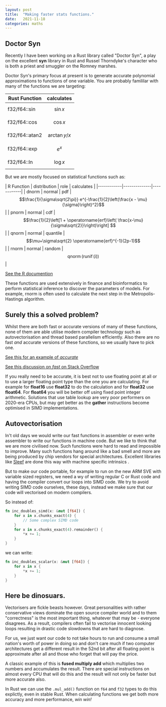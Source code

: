 ```yaml
---
layout: post
title:  "Making faster stats functions."
date:   2021-11-18
categories: maths
---
```


## Doctor Syn

Recently I have been working on a Rust library called "Doctor Syn", a play
on the excellent **syn** library in Rust and Russel Thorndyke's character
who is both a priest and smuggler on the Romney marshes.

Doctor Syn's primary focus at present is to generate accurate polynomial
approximations to functions of one variable. You are probably famililar with
many of the functions we are targeting:

| Rust Function | calculates |
|---------------|------------|
| f32/f64::sin      | $$\sin{x}$$|
| f32/f64::cos      | $$\cos{x}$$|
| f32/f64::atan2      | $$\arctan{y/x}$$|
| f32/f64::exp      | $$e^x$$|
| f32/f64::ln      | $$\log{x}$$|

But we are mostly focused on statistical functions such as:

| R Function | distribution | role | calculates |
|------------|--------------|------------|
| dnorm      | normal | pdf | $$\frac{1}{\sigma\sqrt{2\pi}} e^{-\frac{1}{2}\left(\frac{x - \mu}{\sigma}\right)^2}$$|
| pnorm      | normal | cdf | $$\frac{1}{2}\left[1 + \operatorname{erf}\left( \frac{x-\mu}{\sigma\sqrt{2}}\right)\right] $$|
| qnorm      | normal | quantile | $$\mu+\sigma\sqrt{2} \operatorname{erf}^{-1}(2p-1)$$|
| rnorm      | normal | random | $$ \operatorname{qnorm}(\operatorname{runif}(i)) $$|

[See the R documention](https://stat.ethz.ch/R-manual/R-devel/library/stats/html/Normal.html)

These functions are used extensively in finance and bioinformatics to perform statistical
inference to discover the parameters of models. For example, rnorm is often used to calculate
the next step in the Metropolis-Hastings algorithm.

## Surely this a solved problem?

Whilst there are both fast or accurate versions of many of these functions, none of
them are able utilise modern compiler technology such as autovectorisation and
thread based parallelism efficiently. Also there are no fast *and* accurate versions
of these functions, so we usually have to pick one.

[See this for an example of *accurate*](https://blog.sigplan.org/2021/08/26/high-performance-correctly-rounded-math-libraries-for-32-bit-floating-point-representations/)

[See this discussion on *fast* on Stack Overflow](https://stackoverflow.com/questions/18662261/fastest-implementation-of-sine-cosine-and-square-root-in-c-doesnt-need-to-b)

If you really need to be accurate, it is best not to use floating point at all or to use
a larger floating point type than the one you are calculating. For example for **float16** use
**float32** to do the calculation and for **float32** use **float64**. For **float64** you will
be better off using fixed point integer arithmetic. Solutions that use table lookup are very
poor performers on 2020-era CPUs, but may get better as the **gather** instructions become
optimised in SIMD implementations.

## Autovectorisation

In't old days we would write our fast functions in assembler or even write assembler
to write our functions in machine code. But we like to think that we are more civilised
now. Such functions were hard to read and impossible to improve. Many such functions
hang around like a bad smell and more are being produced by chip vendors for special
architectures. Excellent libraries like [Sleef](https://github.com/shibatch/sleef/blob/master/src/arch/helperavx512f.h) are done this way with machine specific intrinsics .

But to make our code portable, for example to run on the new ARM SVE with variable sized registers,
we need a wy of writing regular C or Rust code and having the compiler convert our loops into
SIMD code. We try to avoid writing SIMD code ourselves, these days, instead we make sure that
our code will vectorised on modern compilers.

So instead of:

```rust
fn inc_doubles_simd(x: &mut [f64]) {
    for x in x.chunks_exact(4) {
        // Some complex SIMD code
    }
    for x in x.chunks_exact(4).remainder() {
        *x += 1;
    }
}
```

we can write:

```rust
fn inc_doubles_scalar(x: &mut [f64]) {
    for x in x {
        *x += 1;
    }
}
```

## Here be dinosuars.

Vectorisers are fickle beasts however. Great personalities with rather conservative views
dominate the open source compiler world and to them "correctness" is the most important thing,
whatever that may be - everyone disagrees. As a result, compilers often fail to vectorise innocent looking
loops resulting in drastic code slowdowns that are hard to diagnose.

For us, we just want our code to not take hours to run and consume a small nation's worth of power
in doing so and don't care much if two computer architectures get a different result in the 52nd bit
after all floating point is approximate after all and those who forget that will pay the price.

A classic example of this is **fused multiply add** which multiplies two numbers and
accumulates the result. There are special instructions on almost every CPU that will do this
and the result will not only be faster but more accurate also.

In Rust we can use the `.mul_add()` function on `f64` and `f32` types to do this explictly,
even in stable Rust. When calculating functions we get both more accuracy and more performance,
*win win!*


